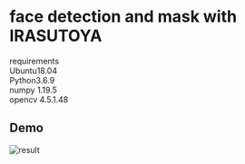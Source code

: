 # face detection and mask with IRASUTOYA  
requirements  
Ubuntu18.04  
Python3.6.9  
numpy 1.19.5  
opencv 4.5.1.48  
## Demo  
![result](https://github.com/oishigyunyu/face_detection/images/sample.gif)
